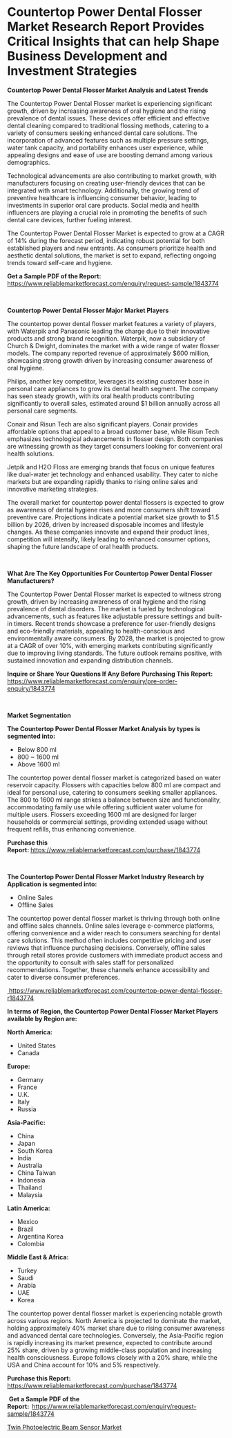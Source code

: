 <p><h1>Countertop Power Dental Flosser Market Research Report Provides Critical Insights that can help Shape Business Development and Investment Strategies</h1></p><p><strong>Countertop Power Dental Flosser Market Analysis and Latest Trends</strong></p>
<p><p>The Countertop Power Dental Flosser market is experiencing significant growth, driven by increasing awareness of oral hygiene and the rising prevalence of dental issues. These devices offer efficient and effective dental cleaning compared to traditional flossing methods, catering to a variety of consumers seeking enhanced dental care solutions. The incorporation of advanced features such as multiple pressure settings, water tank capacity, and portability enhances user experience, while appealing designs and ease of use are boosting demand among various demographics.</p><p>Technological advancements are also contributing to market growth, with manufacturers focusing on creating user-friendly devices that can be integrated with smart technology. Additionally, the growing trend of preventive healthcare is influencing consumer behavior, leading to investments in superior oral care products. Social media and health influencers are playing a crucial role in promoting the benefits of such dental care devices, further fueling interest.</p><p>The Countertop Power Dental Flosser Market is expected to grow at a CAGR of 14% during the forecast period, indicating robust potential for both established players and new entrants. As consumers prioritize health and aesthetic dental solutions, the market is set to expand, reflecting ongoing trends toward self-care and hygiene.</p></p>
<p><strong>Get a Sample PDF of the Report:&nbsp;</strong> <a href="https://www.reliablemarketforecast.com/enquiry/request-sample/1843774?utm_campaign=2875&utm_medium=2&utm_source=Github&utm_content=ia&utm_term=06042025&utm_id=countertop-power-dental-flosser">https://www.reliablemarketforecast.com/enquiry/request-sample/1843774</a></p>
<p>&nbsp;</p>
<p><strong>Countertop Power Dental Flosser Major Market Players</strong></p>
<p><p>The countertop power dental flosser market features a variety of players, with Waterpik and Panasonic leading the charge due to their innovative products and strong brand recognition. Waterpik, now a subsidiary of Church & Dwight, dominates the market with a wide range of water flosser models. The company reported revenue of approximately $600 million, showcasing strong growth driven by increasing consumer awareness of oral hygiene.</p><p>Philips, another key competitor, leverages its existing customer base in personal care appliances to grow its dental health segment. The company has seen steady growth, with its oral health products contributing significantly to overall sales, estimated around $1 billion annually across all personal care segments. </p><p>Conair and Risun Tech are also significant players. Conair provides affordable options that appeal to a broad customer base, while Risun Tech emphasizes technological advancements in flosser design. Both companies are witnessing growth as they target consumers looking for convenient oral health solutions.</p><p>Jetpik and H2O Floss are emerging brands that focus on unique features like dual-water jet technology and enhanced usability. They cater to niche markets but are expanding rapidly thanks to rising online sales and innovative marketing strategies.</p><p>The overall market for countertop power dental flossers is expected to grow as awareness of dental hygiene rises and more consumers shift toward preventive care. Projections indicate a potential market size growth to $1.5 billion by 2026, driven by increased disposable incomes and lifestyle changes. As these companies innovate and expand their product lines, competition will intensify, likely leading to enhanced consumer options, shaping the future landscape of oral health products.</p></p>
<p>&nbsp;</p>
<p><strong>What Are The Key Opportunities For Countertop Power Dental Flosser Manufacturers?</strong></p>
<p><p>The Countertop Power Dental Flosser market is expected to witness strong growth, driven by increasing awareness of oral hygiene and the rising prevalence of dental disorders. The market is fueled by technological advancements, such as features like adjustable pressure settings and built-in timers. Recent trends showcase a preference for user-friendly designs and eco-friendly materials, appealing to health-conscious and environmentally aware consumers. By 2028, the market is projected to grow at a CAGR of over 10%, with emerging markets contributing significantly due to improving living standards. The future outlook remains positive, with sustained innovation and expanding distribution channels.</p></p>
<p><strong>Inquire or Share Your Questions If Any Before Purchasing This Report:</strong> <a href="https://www.reliablemarketforecast.com/enquiry/pre-order-enquiry/1843774?utm_campaign=2875&utm_medium=2&utm_source=Github&utm_content=ia&utm_term=06042025&utm_id=countertop-power-dental-flosser">https://www.reliablemarketforecast.com/enquiry/pre-order-enquiry/1843774</a></p>
<p>&nbsp;</p>
<p><strong>Market Segmentation</strong></p>
<p><strong>The Countertop Power Dental Flosser Market Analysis by types is segmented into:</strong></p>
<p><ul><li>Below 800 ml</li><li>800 ~ 1600 ml</li><li>Above 1600 ml</li></ul></p>
<p><p>The countertop power dental flosser market is categorized based on water reservoir capacity. Flossers with capacities below 800 ml are compact and ideal for personal use, catering to consumers seeking smaller appliances. The 800 to 1600 ml range strikes a balance between size and functionality, accommodating family use while offering sufficient water volume for multiple users. Flossers exceeding 1600 ml are designed for larger households or commercial settings, providing extended usage without frequent refills, thus enhancing convenience.</p></p>
<p><strong>Purchase this Report:&nbsp;</strong><a href="https://www.reliablemarketforecast.com/purchase/1843774?utm_campaign=2875&utm_medium=2&utm_source=Github&utm_content=ia&utm_term=06042025&utm_id=countertop-power-dental-flosser">https://www.reliablemarketforecast.com/purchase/1843774</a></p>
<p>&nbsp;</p>
<p><strong>The Countertop Power Dental Flosser Market Industry Research by Application is segmented into:</strong></p>
<p><ul><li>Online Sales</li><li>Offline Sales</li></ul></p>
<p><p>The countertop power dental flosser market is thriving through both online and offline sales channels. Online sales leverage e-commerce platforms, offering convenience and a wider reach to consumers searching for dental care solutions. This method often includes competitive pricing and user reviews that influence purchasing decisions. Conversely, offline sales through retail stores provide customers with immediate product access and the opportunity to consult with sales staff for personalized recommendations. Together, these channels enhance accessibility and cater to diverse consumer preferences.</p></p>
<p><a href="https://www.reliablemarketforecast.com/countertop-power-dental-flosser-r1843774?utm_campaign=2875&utm_medium=2&utm_source=Github&utm_content=ia&utm_term=06042025&utm_id=countertop-power-dental-flosser">&nbsp;https://www.reliablemarketforecast.com/countertop-power-dental-flosser-r1843774</a></p>
<p><strong>In terms of Region, the Countertop Power Dental Flosser Market Players available by Region are:</strong></p>
<p>
    <p> <strong> North America: </strong>
        <ul>
            <li>United States</li>
            <li>Canada</li>
        </ul>
        </p> 
    <p> <strong> Europe: </strong>
        <ul>
            <li>Germany</li>
            <li>France</li>
            <li>U.K.</li>
            <li>Italy</li>
            <li>Russia</li>
        </ul>
        </p> 
    <p> <strong> Asia-Pacific: </strong>
        <ul>
            <li>China</li>
            <li>Japan</li>
            <li>South Korea</li>
            <li>India</li>
            <li>Australia</li>
            <li>China Taiwan</li>
            <li>Indonesia</li>
            <li>Thailand</li>
            <li>Malaysia</li>
        </ul>
        </p> 
    <p> <strong> Latin America: </strong>
        <ul>
            <li>Mexico</li>
            <li>Brazil</li>
            <li>Argentina Korea</li>
            <li>Colombia</li>
        </ul>
        </p> 
    <p> <strong> Middle East & Africa: </strong>
        <ul>
            <li>Turkey</li>
            <li>Saudi</li>
            <li>Arabia</li>
            <li>UAE</li>
            <li>Korea</li>
        </ul>
    </p>
    </p>
<p><p>The countertop power dental flosser market is experiencing notable growth across various regions. North America is projected to dominate the market, holding approximately 40% market share due to rising consumer awareness and advanced dental care technologies. Conversely, the Asia-Pacific region is rapidly increasing its market presence, expected to contribute around 25% share, driven by a growing middle-class population and increasing health consciousness. Europe follows closely with a 20% share, while the USA and China account for 10% and 5% respectively.</p></p>
<p><strong>Purchase this Report: </strong><a href="https://www.reliablemarketforecast.com/purchase/1843774?utm_campaign=2875&utm_medium=2&utm_source=Github&utm_content=ia&utm_term=06042025&utm_id=countertop-power-dental-flosser">https://www.reliablemarketforecast.com/purchase/1843774</a></p>
<p>&nbsp;<strong>Get a Sample PDF of the Report:&nbsp;&nbsp;</strong><a href="https://www.reliablemarketforecast.com/enquiry/request-sample/1843774?utm_campaign=2875&utm_medium=2&utm_source=Github&utm_content=ia&utm_term=06042025&utm_id=countertop-power-dental-flosser">https://www.reliablemarketforecast.com/enquiry/request-sample/1843774</a></p>
<p><strong></strong></p>
<p><p><a href="https://github.com/ngozudapshi/Market-Research-Report-List-1/blob/main/twin-photoelectric-beam-sensor-market.md?utm_campaign=2875&utm_medium=2&utm_source=Github&utm_content=ia&utm_term=06042025&utm_id=countertop-power-dental-flosser">Twin Photoelectric Beam Sensor Market</a></p></p>